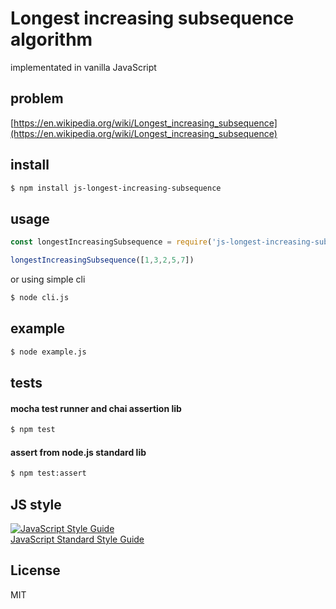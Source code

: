 # Longest increasing subsequence algorithm

implementated in vanilla JavaScript

## problem
[https://en.wikipedia.org/wiki/Longest_increasing_subsequence](https://en.wikipedia.org/wiki/Longest_increasing_subsequence)

## install

``` bash
$ npm install js-longest-increasing-subsequence
```

## usage
``` js
const longestIncreasingSubsequence = require('js-longest-increasing-subsequence')

longestIncreasingSubsequence([1,3,2,5,7])

```
or using simple cli
``` bash
$ node cli.js
```

## example
``` bash
$ node example.js
```


## tests

#### mocha test runner and chai assertion lib

``` bash
$ npm test
```

#### assert from node.js standard lib 
``` bash
$ npm test:assert
```

## JS style
[![JavaScript Style Guide](https://img.shields.io/badge/code_style-standard-brightgreen.svg)](https://standardjs.com)  
[JavaScript Standard Style Guide](https://github.com/standard/standard)

## License

MIT
